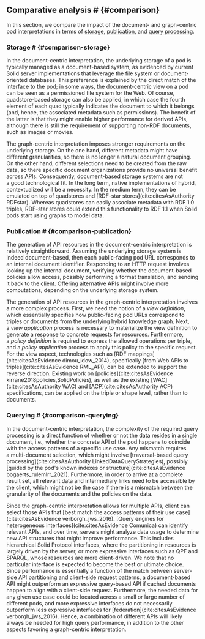 ## Comparative analysis # {#comparison}
In this section,
we compare the impact of the document- and graph-centric pod interpretations
in terms of
[storage](#comparison-storage),
[publication](#comparison-publication),
and [query processing](#comparison-querying).

### Storage # {#comparison-storage}
In the document-centric interpretation,
the underlying storage of a pod is typically managed
as a document-based system,
as evidenced by current Solid server implementations
that leverage the file system or document-oriented databases.
This preference is explained by
the direct match of the interface to the pod;
in some ways,
the document-centric view on a pod
can be seen as a permissioned file system for the Web.
Of course,
quadstore-based storage can also be applied,
in which case the fourth element of each quad
typically indicates the document to which it belongs
(and, hence, the associated metadata such as permissions).
The benefit of the latter
is that they might enable higher performance for derived APIs,
although there is still the requirement of supporting non-RDF documents,
such as images or movies.

The graph-centric interpretation imposes stronger requirements
on the underlying storage.
On the one hand,
different metadata might have different granularities,
so there is no longer a natural document grouping.
On the other hand,
different selections need to be created from the raw data,
so there specific document organizations provide no universal benefit across APIs.
Consequently,
document-based storage systems are not a good technological fit.
In the long term,
native implementations of hybrid, contextualized will be a necessity.
In the medium term,
they can be emulated on top of quadstores
and [RDF-star stores](cite:citesAsAuthority RDFstar).
Whereas quadstores can easily associate metadata with RDF 1.0 triples,
RDF-star stores could extend this functionality to RDF 1.1
when Solid pods start using graphs to model data.

### Publication # {#comparison-publication}
The generation of API resources in the document-centric interpretation
is relatively straightforward.
Assuming the underlying storage system is indeed document-based,
then each public-facing pod URL corresponds to an internal document identifier.
Responding to an HTTP request involves looking up the internal document,
verifying whether the document-based policies allow access,
possibly performing a format translation,
and sending it back to the client.
Offering alternative APIs might involve more computations,
depending on the underlying storage system.

The generation of API resources in the graph-centric interpretation
involves a more complex process.
First,
we need the notion of a _view definition_,
which essentially specifies how public-facing pod URLs
correspond to triples or documents from the underlying hybrid knowledge graph.
Next,
a _view application_ process is necessary
to materialize the view definition
to generate a response to concrete requests for resources.
Furthermore,
a _policy definition_ is required to express
the allowed operations per triple,
and a _policy application_ process
to apply this policy to the specific request.
For the view aspect,
technologies such as [RDF mappings](cite:citesAsEvidence dimou_ldow_2014),
specifically [from Web APIs to triples](cite:citesAsEvidence RML_API),
can be extended to support the reverse direction.
Existing work on [policies](cite:citesAsEvidence kirrane2018policies,SolidPolicies),
as well as the existing
[WAC](cite:citesAsAuthority WAC) and [ACP](cite:citesAsAuthority ACP) specifications,
can be applied on the triple or shape level,
rather than to documents.

### Querying # {#comparison-querying}
In the document-centric interpretation,
the complexity of the required query processing
is a direct function of whether or not the data resides in a single document,
i.e.,
whether the concrete API of the pod
happens to coincide with the access patterns of a specific use case.
Any mismatch requires a multi-document selection,
which might involve [traversal-based query processing](cite:citesAsAuthority LinkedDataQueryStrategies),
possibly [guided by the pod's known indexes or structure](cite:citesAsEvidence bogaerts_rulemlrr_2021).
Furthermore,
in order to arrive at a complete result set,
all relevant data and intermediary links need to be accessible by the client,
which might not be the case if there is a mismatch
between the granularity of the documents and the policies on the data.

Since the graph-centric interpretation
allows for multiple APIs,
client can select those APIs
that [best match the access patterns of their use case](cite:citesAsEvidence verborgh_jws_2016).
[Query engines for heterogeneous interfaces](cite:citesAsEvidence Comunica)
can identify relevant APIs,
and over time,
servers might analyze data usage
to determine new API structures that might improve performance.
This includes hierarchical Solid Protocol interfaces,
where the partitioning in resources is largely driven by the server,
or more expressive interfaces such as QPF and SPARQL,
whose resources are more client-driven.
We note that no particular interface is expected
to become the best or ultimate choice.
Since performance is essentially a function
of the match between server-side API partitioning
and client-side request patterns,
a document-based API might outperform an expressive query-based API
if cached documents happen to align with a client-side request.
Furthermore,
the needed data for any given use case
could be located across a small or large number of different pods,
and more expressive interfaces do not necessarily outperform
less expressive interfaces for [federation](cite:citesAsEvidence verborgh_jws_2016).
Hence,
a combination of different APIs
will likely always be needed for high query performance,
in addition to the other aspects favoring a graph-centric interpretation.
